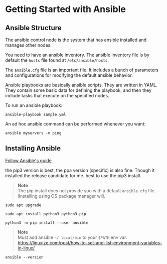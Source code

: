 # Getting Started with Ansible

## Ansible Structure

The ansible control node is the system that has ansible installed and manages other nodes.

You need to have an ansible inventory.
The ansible inventory file is by default the `hosts` file found at `/etc/ansible/hosts`.

The `ansible.cfg` file is an important file.
It includes a bunch of parameters and configurations for modifying the default ansible behavior.

Ansible playbooks are basically ansible scripts.
They are written in YAML.
They contain some basic data for defining the playbook, and then they include tasks that execute on the specified nodes.


To run an ansible playbook:

```shell
ansible-playbook sample.yml
```

An ad hoc ansible command can be performed whenever you want:

```shell
ansible myservers -m ping
```

## Installing Ansible

[Follow Ansible's guide](https://docs.ansible.com/ansible/latest/installation_guide/intro_installation.html)

the pip3 version is best, the ppa version (specific) is also fine. Though it installed the release candidate for me. best to use the pip3 install.

> **Note**\
> The pip install does not provide you with a default `ansible.cfg` file.
> IInstalling using OS package manager will.

```shell
sudo apt upgrade
```

```shell
sudo apt install python3 python3-pip
```
```shell
python3 -m pip install --user ansible
```

> **Note**\
> Must add ansible `~/.local/bin` to your `$PATH` env var.
> https://linuxize.com/post/how-to-set-and-list-environment-variables-in-linux/

```shell
ansible --version
```

